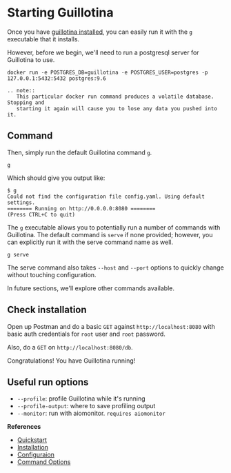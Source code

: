 # Starting Guillotina

Once you have [guillotina installed](./installation.html), you can easily run it
with the `g` executable that it installs.

However, before we begin, we'll need to run a postgresql server for Guillotina
to use.

```
docker run -e POSTGRES_DB=guillotina -e POSTGRES_USER=postgres -p 127.0.0.1:5432:5432 postgres:9.6
```

```eval_rst
.. note::
   This particular docker run command produces a volatile database. Stopping and
   starting it again will cause you to lose any data you pushed into it.
```


## Command

Then, simply run the default Guillotina command `g`.

```
g
```

Which should give you output like:

```
$ g
Could not find the configuration file config.yaml. Using default settings.
======== Running on http://0.0.0.0:8080 ========
(Press CTRL+C to quit)
```

The `g` executable allows you to potentially run a number of commands with Guillotina.
The default command is `serve` if none provided; however, you can explicitly run it with the
serve command name as well.

```
g serve
```

The serve command also takes `--host` and `--port` options to quickly change
without touching configuration.

In future sections, we'll explore other commands available.

## Check installation

Open up Postman and do a basic `GET` against `http://localhost:8080` with
basic auth credentials for `root` user and `root` password.

Also, do a `GET` on `http://localhost:8080/db`.

Congratulations! You have Guillotina running!


## Useful run options

- `--profile`: profile Guillotina while it's running
- `--profile-output`: where to save profiling output
- `--monitor`: run with aiomonitor. `requires aiomonitor`


**References**

  - [Quickstart](../../quickstart)
  - [Installation](../../installation/index)
  - [Configuraion](../../installation/configuration)
  - [Command Options](../../developer/commands)
